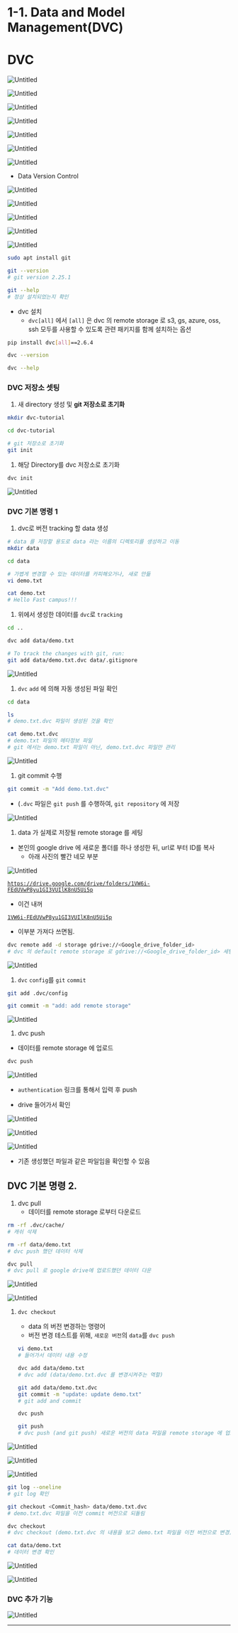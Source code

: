 # 1-1. Data and Model Management(DVC)

# DVC

![Untitled](1-1%20Data%20a%20fa836/Untitled.png)

![Untitled](1-1%20Data%20a%20fa836/Untitled%201.png)

![Untitled](1-1%20Data%20a%20fa836/Untitled%202.png)

![Untitled](1-1%20Data%20a%20fa836/Untitled%203.png)

![Untitled](1-1%20Data%20a%20fa836/Untitled%204.png)

![Untitled](1-1%20Data%20a%20fa836/Untitled%205.png)

![Untitled](1-1%20Data%20a%20fa836/Untitled%206.png)

- Data Version Control

![Untitled](1-1%20Data%20a%20fa836/Untitled%207.png)

![Untitled](1-1%20Data%20a%20fa836/Untitled%208.png)

![Untitled](1-1%20Data%20a%20fa836/Untitled%209.png)

![Untitled](1-1%20Data%20a%20fa836/Untitled%2010.png)

![Untitled](1-1%20Data%20a%20fa836/Untitled%2011.png)

```bash
sudo apt install git

git --version
# git version 2.25.1

git --help
# 정상 설치되었는지 확인
```

- dvc 설치
    - `dvc[all]` 에서 `[all]` 은 dvc 의 remote storage 로 s3, gs, azure, oss, ssh 모두를 사용할 수 있도록 관련 패키지를 함께 설치하는 옵션

```bash
pip install dvc[all]==2.6.4

dvc --version

dvc --help
```

### DVC 저장소 셋팅

1. 새 directory 생성 및 **git 저장소로 초기화**

```bash
mkdir dvc-tutorial

cd dvc-tutorial

# git 저장소로 초기화
git init
```

1. 해당 Directory를 dvc 저장소로 초기화

```bash
dvc init
```

![Untitled](1-1%20Data%20a%20fa836/Untitled%2012.png)

### DVC 기본 명령 1

1. dvc로 버전 tracking 할 data 생성

```bash
# data 를 저장할 용도로 data 라는 이름의 디렉토리를 생성하고 이동
mkdir data

cd data

# 가볍게 변경할 수 있는 데이터를 카피해오거나, 새로 만듦
vi demo.txt

cat demo.txt
# Hello Fast campus!!!
```

1. 위에서 생성한 데이터를 `dvc`로 `tracking`

```bash
cd ..

dvc add data/demo.txt

# To track the changes with git, run:
git add data/demo.txt.dvc data/.gitignore
```

![Untitled](1-1%20Data%20a%20fa836/Untitled%2013.png)

1. `dvc` `add` 에 의해 자동 생성된 파일 확인

```bash
cd data

ls
# demo.txt.dvc 파일이 생성된 것을 확인

cat demo.txt.dvc
# demo.txt 파일의 메타정보 파일
# git 에서는 demo.txt 파일이 아닌, demo.txt.dvc 파일만 관리
```

![Untitled](1-1%20Data%20a%20fa836/Untitled%2014.png)

1. git commit 수행

```bash
git commit -m "Add demo.txt.dvc"
```

- (`.dvc` 파일은 `git push` 를 수행하여, `git repository` 에 저장

![Untitled](1-1%20Data%20a%20fa836/Untitled%2015.png)

1. data 가 실제로 저장될 remote storage 를 세팅
- 본인의 google drive 에 새로운 폴더를 하나 생성한 뒤, url로 부터 ID를 복사
    - 아래 사진의 빨간 네모 부분

![Untitled](1-1%20Data%20a%20fa836/Untitled%2016.png)

[`https://drive.google.com/drive/folders/1VW6i-FEdUVwP8yu1GI3VUIlK8nU5Ui5p`](https://drive.google.com/drive/folders/1VW6i-FEdUVwP8yu1GI3VUIlK8nU5Ui5p)

- 이건 내꺼

[`1VW6i-FEdUVwP8yu1GI3VUIlK8nU5Ui5p`](https://drive.google.com/drive/folders/1VW6i-FEdUVwP8yu1GI3VUIlK8nU5Ui5p)

- 이부분 가져다 쓰면됨.

```bash
dvc remote add -d storage gdrive://<Google_drive_folder_id>
# dvc 의 default remote storage 로 gdrive://<Google_drive_folder_id> 세팅
```

![Untitled](1-1%20Data%20a%20fa836/Untitled%2017.png)

1. `dvc` `config`를 `git` `commit` 

```bash
git add .dvc/config

git commit -m "add: add remote storage"
```

![Untitled](1-1%20Data%20a%20fa836/Untitled%2018.png)

1. dvc push
- 데이터를 remote storage 에 업로드

```bash
dvc push
```

![Untitled](1-1%20Data%20a%20fa836/Untitled%2019.png)

- `authentication` 링크를 통해서 입력 후 push

- drive 들어가서 확인

![Untitled](1-1%20Data%20a%20fa836/Untitled%2020.png)

![Untitled](1-1%20Data%20a%20fa836/Untitled%2021.png)

![Untitled](1-1%20Data%20a%20fa836/Untitled%2022.png)

- 기존 생성했던 파일과 같은 파일임을 확인할 수 있음

## DVC 기본 명령 2.

1. dvc pull
    - 데이터를 remote storage 로부터 다운로드

```bash
rm -rf .dvc/cache/
# 캐쉬 삭제

rm -rf data/demo.txt
# dvc push 했던 데이터 삭제

dvc pull
# dvc pull 로 google drive에 업로드했던 데이터 다운
```

![Untitled](1-1%20Data%20a%20fa836/Untitled%2023.png)

![Untitled](1-1%20Data%20a%20fa836/Untitled%2024.png)

1. `dvc checkout`
    - data 의 버전 변경하는 명령어
    - 버전 변경 테스트를 위해, `새로운 버전`의 `data`를 `dvc push`
    
    ```bash
    vi demo.txt
    # 들어가서 데이터 내용 수정
    
    dvc add data/demo.txt
    # dvc add (data/demo.txt.dvc 를 변경시켜주는 역할)
    
    git add data/demo.txt.dvc
    git commit -m "update: update demo.txt"
    # git add and commit
    
    dvc push
    
    git push
    # dvc push (and git push) 새로운 버전의 data 파일을 remote storage 에 업로드
    ```
    

![Untitled](1-1%20Data%20a%20fa836/Untitled%2025.png)

![Untitled](1-1%20Data%20a%20fa836/Untitled%2026.png)

![Untitled](1-1%20Data%20a%20fa836/Untitled%2027.png)

```bash
git log --oneline
# git log 확인

git checkout <Commit_hash> data/demo.txt.dvc
# demo.txt.dvc 파일을 이전 commit 버전으로 되돌림

dvc checkout
# dvc checkout (demo.txt.dvc 의 내용을 보고 demo.txt 파일을 이전 버전으로 변경)

cat data/demo.txt
# 데이터 변경 확인
```

![Untitled](1-1%20Data%20a%20fa836/Untitled%2028.png)

![Untitled](1-1%20Data%20a%20fa836/Untitled%2029.png)

### DVC 추가 기능

![Untitled](1-1%20Data%20a%20fa836/Untitled%2030.png)

 

---